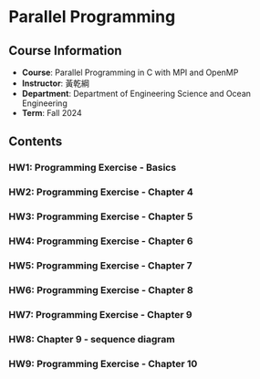 # Parallel Programming

## Course Information
- **Course**: Parallel Programming in C with MPI and OpenMP
- **Instructor**: 黃乾綱
- **Department**: Department of Engineering Science and Ocean Engineering
- **Term**: Fall 2024

## Contents

### HW1: Programming Exercise - Basics
### HW2: Programming Exercise - Chapter 4
### HW3: Programming Exercise - Chapter 5
### HW4: Programming Exercise - Chapter 6
### HW5: Programming Exercise - Chapter 7
### HW6: Programming Exercise - Chapter 8
### HW7: Programming Exercise - Chapter 9
### HW8: Chapter 9 - sequence diagram
### HW9: Programming Exercise - Chapter 10